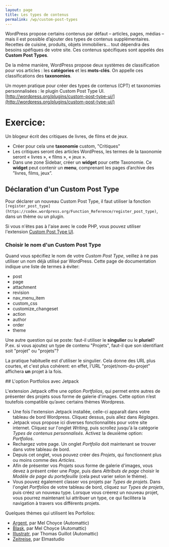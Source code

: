 ```yaml
---
layout: page
title: Les types de contenus
permalink: /wp/custom-post-types
---
```


WordPress propose certains contenus par défaut – articles, pages, médias – mais il est possible d’ajouter des types de contenus supplémentaires. Recettes de cuisine, produits, objets immobiliers... tout dépendra des besoins spéfiques de votre site. Ces contenus spécifiques sont appelés des **Custom Post Types**.

De la même manière, WordPress propose deux systèmes de classification pour vos articles : les **catégories** et les **mots-clés**. On appelle ces classifications des **taxonomies**.

Un moyen pratique pour créer des types de contenus (CPT) et taxonomies personnalisées : le plugin Custom Post Type UI.
[http://wordpress.org/plugins/custom-post-type-ui/](http://wordpress.org/plugins/custom-post-type-ui/)

Exercice: 
===

Un blogeur écrit des critiques de livres, de films et de jeux. 

* Créer pour cela une **taxonomie** custom, "Critiques" 
* Les critiques seront des articles WordPress, les termes de la taxonomie seront « livres », « films », « jeux ».
* Dans une zone Sidebar, créer un **widget** pour cette Taxonomie. Ce **widget** peut contenir un **menu**, comprenant les pages d’archive des ”livres, films, jeux”.

## Déclaration d'un Custom Post Type

Pour déclarer un nouveau Custom Post Type, il faut utiliser la fonction `[register_post_type](https://codex.wordpress.org/Function_Reference/register_post_type)`, dans un thème ou un plugin.

Si vous n'êtes pas à l'aise avec le code PHP, vous pouvez utiliser l'extension [Custom Post Type UI](https://wordpress.org/plugins/custom-post-type-ui/).

### Choisir le nom d'un Custom Post Type

Quand vous spécifiez le nom de votre *Custom Post Type*, veillez à ne pas utiliser un nom déjà utilisé par WordPress. Cette page de documentation indique une liste de termes à éviter: 

* post
* page
* attachment
* revision
* nav_menu_item
* custom_css
* customize_changeset
* action
* author
* order
* theme

Une autre question qui se poste: faut-il utiliser le **singulier** ou le **pluriel**? P.ex. si vous ajoutez un type de contenu "Projets", faut-il que son identifiant soit "projet" ou "projets"? 

La pratique habituelle est d'utiliser le singulier. Cela donne des URL plus courtes, et c'est plus cohérent: en effet, l'URL "projet/nom-du-projet" affichera **un** projet à la fois.


## L'option Portfolios avec Jetpack

L'extension Jetpack offre une option *Portfolios*, qui permet entre autres de présenter des projets sous forme de galerie d'images. Cette option n’est toutefois compatible qu’avec certains thèmes Wordpress.

* Une fois l'extension Jetpack installée, celle-ci apparaît dans votre tableau de bord Wordpress. Cliquez dessus, puis allez dans *Réglages*.
* Jetpack vous propose ici diverses fonctionnalités pour votre site internet. Cliquez sur l'onglet *Writing*, puis scrollez jusqu'à la catégorie *Types de contenus personnalisés*. Activez la deuxième option: *Portfolios*.
* Rechargez votre page. Un onglet *Portfolio* doit maintenant se trouver dans votre tableau de bord.
* Depuis cet onglet, vous pouvez créer des *Projets*, qui fonctionnent plus ou moins comme des *Articles*. 
* Afin de présenter vos *Projets* sous forme de galerie d'images, vous devez à présent créer une *Page*, puis dans *Attributs de page* choisir le *Modèle de page du portefeuille* (cela peut varier selon le thème). 
* Vous pouvez également classer vos projets par *Types de projets*. Dans l'onglet *Portfolios* de votre tableau de bord, cliquez sur *Types de projets*, puis créez un nouveau type. Lorsque vous créerez un nouveau projet, vous pourrez maintenant lui attribuer un type, ce qui facilitera la navigation à travers vos différents projets.

Quelques thèmes qui utilisent les Porfolios:

* [Argent](https://wordpress.com/theme/argent), par Mel Choyce (Automattic)
* [Blask](https://wordpress.com/theme/blask), par Mel Choyce (Automattic)
* [Illustratr](https://wordpress.com/theme/illustratr), par Thomas Guillot (Automattic)
* [Zeitreise](https://www.elmastudio.de/en/themes/docs/zeitreise/), par Elmastudio
